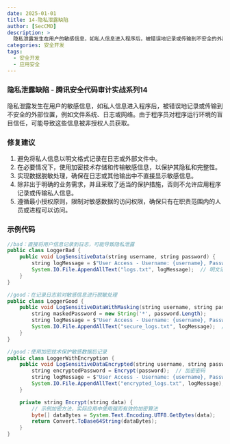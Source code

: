 ```yaml
---
date: 2025-01-01
title: 14-隐私泄露缺陷
author: [SecCMD]
description: >
  隐私泄露发生在用户的敏感信息，如私人信息进入程序后，被错误地记录或传输到不安全的外部位置，例如文件系统、日志或网络。由于程序员对程序运行环境的盲目信任，可能导致这些信息被非授权人员获取。
categories: 安全开发
tags:
  - 安全开发
  - 应用安全
---
```


### 隐私泄露缺陷 - 腾讯安全代码审计实战系列14

隐私泄露发生在用户的敏感信息，如私人信息进入程序后，被错误地记录或传输到不安全的外部位置，例如文件系统、日志或网络。由于程序员对程序运行环境的盲目信任，可能导致这些信息被非授权人员获取。

### 修复建议

1. 避免将私人信息以明文格式记录在日志或外部文件中。 
2. 在必要情况下，使用加密技术存储和传输敏感信息，以保护其隐私和完整性。 
3. 实现数据脱敏处理，确保在日志或其他输出中不直接显示敏感信息。 
4. 除非出于明确的业务需求，并且采取了适当的保护措施，否则不允许应用程序记录或传输私人信息。 
5. 遵循最小授权原则，限制对敏感数据的访问权限，确保只有在职责范围内的人员或进程可以访问。

### 示例代码

```java
//bad：直接将用户信息记录到日志，可能导致隐私泄露
public class LoggerBad {
    public void LogSensitiveData(string username, string password) {
        string logMessage = $"User Access - Username: {username}, Password: {password}";
        System.IO.File.AppendAllText("logs.txt", logMessage);  // 明文记录敏感信息
    }
}

//good：在记录日志前对敏感信息进行脱敏处理
public class LoggerGood {
    public void LogSensitiveDataWithMasking(string username, string password) {
        string maskedPassword = new String('*', password.Length);
        string logMessage = $"User Access - Username: {username}, Password: {maskedPassword}";
        System.IO.File.AppendAllText("secure_logs.txt", logMessage);  // 使用掩码替代真实密码
    }
}

//good：使用加密技术保护敏感数据后记录
public class LoggerWithEncryption {
    public void LogSensitiveDataEncrypted(string username, string password) {
        string encryptedPassword = Encrypt(password);  // 加密密码
        string logMessage = $"User Access - Username: {username}, Password: {encryptedPassword}";
        System.IO.File.AppendAllText("encrypted_logs.txt", logMessage);  // 加密后记录
    }

    private string Encrypt(string data) {
        // 示例加密方法，实际应用中使用强而有效的加密算法
        byte[] dataBytes = System.Text.Encoding.UTF8.GetBytes(data);
        return Convert.ToBase64String(dataBytes);
    }
}
```